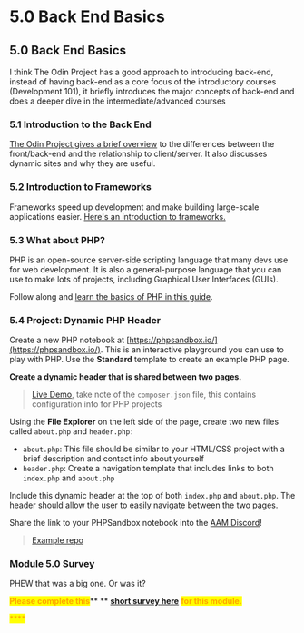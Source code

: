 # 5.0 Back End Basics

## 5.0 Back End Basics

I think The Odin Project has a good approach to introducing back-end, instead of having back-end as a core focus of the introductory courses (Development 101), it briefly introduces the major concepts of back-end and does a deeper dive in the intermediate/advanced courses

### 5.1 Introduction to the Back End

[The Odin Project gives a brief overview](https://www.theodinproject.com/lessons/foundations-introduction-to-the-back-end) to the differences between the front/back-end and the relationship to client/server. It also discusses dynamic sites and why they are useful.

### 5.2 Introduction to Frameworks

Frameworks speed up development and make building large-scale applications easier. [Here's an introduction to frameworks.](https://www.theodinproject.com/lessons/foundations-introduction-to-frameworks)

### 5.3 What about PHP?

PHP is an open-source server-side scripting language that many devs use for web development. It is also a general-purpose language that you can use to make lots of projects, including Graphical User Interfaces (GUIs).

Follow along and [learn the basics of PHP in this guide](https://www.freecodecamp.org/news/what-is-php-the-php-programming-language-meaning-explained/).

### 5.4 Project: Dynamic PHP Header

Create a new PHP notebook at [https://phpsandbox.io/](https://phpsandbox.io/). This is an interactive playground you can use to play with PHP. Use the **Standard** template to create an example PHP page.&#x20;

**Create a dynamic header that is shared between two pages.**

> [Live Demo](https://phpsandbox.io/n/aam-instituteproject-005-ynxhg), take note of the `composer.json` file, this contains configuration info for PHP projects

Using the **File Explorer** on the left side of the page, create two new files called `about.php` and `header.php:`

* `about.php`: This file should be similar to your HTML/CSS project with a brief description and contact info about yourself
* `header.php`: Create a navigation template that includes links to both `index.php` and `about.php`

Include this dynamic header at the top of both `index.php` and `about.php`. The header should allow the user to easily navigate between the two pages.

Share the link to your PHPSandbox notebook into the [AAM Discord](https://discord.gg/5fY5efPd)!

> [Example repo](https://github.com/AAM-Institute/project-005)

### Module 5.0 Survey

PHEW that was a big one. Or was it?

<mark style="color:orange;">**Please complete this**</mark>** ** [**short survey here**](https://docs.google.com/forms/d/e/1FAIpQLSdxkKpq6HIIGICFcGn4DngS8PAIe3gh5GAJCbuEyQpEj1o1Kg/viewform) <mark style="color:orange;">**for this module.**</mark>

<mark style="color:orange;">****</mark>
